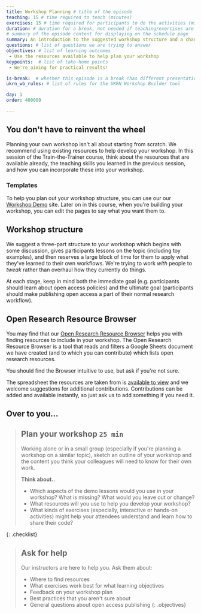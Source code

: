 ```yaml
---
title: Workshop Planning # title of the episode
teaching: 15 # time required to teach (minutes)
exercises: 15 # time required for participants to do the activities (minutes)
duration: # duration for a break, not needed if teaching/exercises are present (minutes)
# summary of the episode content for displaying on the schedule page
summary: An introduction to the suggested workshop structure and a chance to plan your workshop content.
questions: # list of questions we are trying to answer
objectives: # list of learning outcomes
 - Use the resources available to help plan your workshop
keypoints:  # list of take-home points
 - We're aiming for practical results!

is-break:  # whether this episode is a break (has different presentation)
ukrn_wb_rules: # list of rules for the UKRN Workshop Builder tool

day: 1
order: 400000

---
```


## You don't have to reinvent the wheel
Planning your own workshop isn't all about starting from scratch. We recommend using existing resources to help develop your workshop. In this session of the Train-the-Trainer course, think about the resources that are available already, the teaching skills you learned in the previous session, and how you can incorporate these into your workshop.

### Templates
To help you plan out your workshop structure, you can use our our <a href="{{ site.ukrn_or_demo }}" target="_blank">Workshop Demo</a> site. Later on in this course, when you're building your workshop, you can edit the pages to say what you want them to.

## Workshop structure

We suggest a three-part structure to your workshop which begins with some discussion, gives participants lessons on the topic (including toy examples), and then reserves a large block of time for them to apply what they've learned to their own workflows.
We're trying to work _with_ people to _tweak_ rather than overhaul how they currently do things.

At each stage, keep in mind both the immediate goal (e.g. participants should learn about open access policies) and the ultimate goal (participants should make publishing open access a part of their normal research workflow).


## Open Research Resource Browser

You may find that our <a href="{{ site.ukrn_or_browser }}" target="_blank">Open Research Resource Browser</a> helps you with finding resources to include in your workshop.
The Open Research Resource Browser is a tool that reads and filters a Google Sheets document we have created (and to which you can contribute) which lists open research resources.

You should find the Browser intuitive to use, but ask if you're not sure.

The spreadsheet the resources are taken from is <a href="{{ site.ukrn_or_resources }}" target="_blank">available to view</a> and we welcome suggestions for additional contributions.
Contributions can be added and available instantly, so just ask us to add something if you need it.

## Over to you...

> ## Plan your workshop `25 min`
> Working alone or in a small group (especially if you're planning a workshop on a similar topic), sketch an outline of your workshop and the content you think your colleagues will need to know for their own work.
> 
> **Think about..**
> - Which aspects of the demo lessons would you use in your workshop? What is missing? What would you leave out or change?
> - What resources will you use to help you develop your workshop?
> - What kinds of exercises (especially, interactive or hands-on activities) might help your attendees understand and learn how to share their code?
>
{: .checklist}


> ## Ask for help
> Our instructors are here to help you. Ask them about:
> - Where to find resources
> - What exercises work best for what learning objectives
> - Feedback on your workshop plan
> - Best practices that you aren't sure about
> - General questions about open access publishing
{: .objectives}
